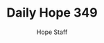 ---
image: /assets/img/daily-hope-default-artwork.png
title: Daily Hope 349
number: 349
categories:
  - Daily Hope
author: Hope Staff
notes: Daily Hope 349
embed: >-
  EMBED_GOES_HERE
---